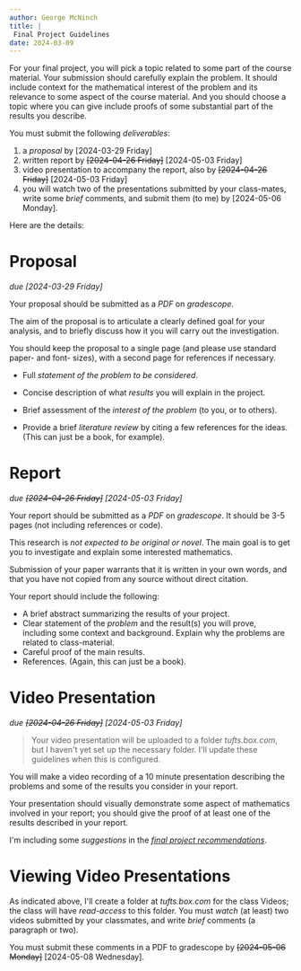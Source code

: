 ```yaml
---
author: George McNinch
title: |
 Final Project Guidelines
date: 2024-03-09
---
```


For your final project, you will pick a topic related to some part of
the course material.  Your submission should carefully explain the
problem. It should include context for the mathematical interest of
the problem and its relevance to some aspect of the course
material. And you should choose a topic where you can give include
proofs of some substantial part of the results you describe.

You must submit the following *deliverables*:

1. a *proposal* by [2024-03-29 Friday]
2. written report by ~~[2024-04-26 Friday]~~ [2024-05-03 Friday]
3. video presentation to accompany the report, also by ~~[2024-04-26 Friday]~~ [2024-05-03 Friday]
4. you will watch two of the presentations submitted by your class-mates, 
   write some *brief* comments, and submit them (to me) by [2024-05-06 Monday].

Here are the details:

# Proposal 

*due [2024-03-29 Friday]* 

Your proposal should be submitted as a *PDF* on *gradescope*.

The aim of the proposal is to articulate a clearly defined goal for
your analysis, and to briefly discuss how it you will carry out the
investigation. 

You should keep the proposal to a single page (and please use standard
paper- and font- sizes), with a second page for references if necessary.

-  Full *statement of the problem to be considered*. 
-  Concise description of what *results* you will explain in the project.
-  Brief assessment of the *interest of the problem* (to you, or to
   others).

-  Provide a brief *literature review* by citing a few references for
   the ideas. (This can just be a book, for example).


# Report

*due ~~[2024-04-26 Friday]~~ [2024-05-03 Friday]*

Your report should be submitted as a *PDF* on *gradescope*. It should
be 3-5 pages (not including references or code).

This research is *not expected to be original or novel*. The main goal
is to get you to investigate and explain some interested mathematics.

Submission of your paper warrants that it is written in your own
words, and that you have not copied from any source without direct
citation.

Your report should include the following:

-  A brief abstract summarizing the results of your project.
-  Clear statement of the *problem* and the result(s) you will prove,
   including some context and background. Explain why the problems
   are related to class-material.
-  Careful proof of the main results.
-  References. (Again, this can just be a book).

# Video Presentation

*due ~~[2024-04-26 Friday]~~ [2024-05-03 Friday]*

> Your video presentation will be uploaded to a folder
> *tufts.box.com*, but I haven't yet set up the necessary folder. I'll
> update these guidelines when this is configured.

You will make a video recording of a 10 minute presentation describing
the problems and some of the results you consider in your report.

Your presentation should visually demonstrate some aspect of
mathematics involved in your report; you should give the proof of at
least one of the results described in your report.

I'm including some *suggestions* in the [*final project
recommendations*](final-project-recommendations.html).

# Viewing Video Presentations

As indicated above, I'll create a folder at *tufts.box.com* for the
class Videos; the class will have *read-access* to this folder.  You
must *watch* (at least) two videos submitted by your classmates, and
write *brief* comments (a paragraph or two).

You must submit these comments in a PDF to gradescope by ~~[2024-05-06
Monday]~~ [2024-05-08 Wednesday].



